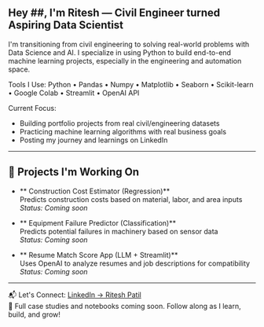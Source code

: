 ##  Hey  ##, I'm Ritesh — Civil Engineer turned Aspiring Data Scientist

I'm transitioning from civil engineering to solving real-world problems with Data Science and AI. I specialize in using Python to build end-to-end machine learning projects, especially in the engineering and automation space.

 Tools I Use:
Python • Pandas • Numpy • Matplotlib • Seaborn • Scikit-learn • Google Colab • Streamlit • OpenAI API

 Current Focus:
- Building portfolio projects from real civil/engineering datasets
- Practicing machine learning algorithms with real business goals
- Posting my journey and learnings on LinkedIn

---

## 🚀 Projects I'm Working On

- ** Construction Cost Estimator (Regression)**  
  Predicts construction costs based on material, labor, and area inputs  
  _Status: Coming soon_

- ** Equipment Failure Predictor (Classification)**  
  Predicts potential failures in machinery based on sensor data  
  _Status: Coming soon_

- ** Resume Match Score App (LLM + Streamlit)**  
  Uses OpenAI to analyze resumes and job descriptions for compatibility  
  _Status: Coming soon_

---

📬 Let's Connect: [LinkedIn → Ritesh Patil](https://www.linkedin.com/in/ritesh-patil-631651218)  
📂 Full case studies and notebooks coming soon. Follow along as I learn, build, and grow!
